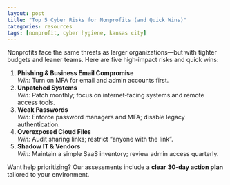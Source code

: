 ```yaml
---
layout: post
title: "Top 5 Cyber Risks for Nonprofits (and Quick Wins)"
categories: resources
tags: [nonprofit, cyber hygiene, kansas city]
---
```

Nonprofits face the same threats as larger organizations—but with tighter budgets and leaner teams. Here are five high‑impact risks and quick wins:

1. **Phishing & Business Email Compromise**  
   *Win:* Turn on MFA for email and admin accounts first.
2. **Unpatched Systems**  
   *Win:* Patch monthly; focus on internet‑facing systems and remote access tools.
3. **Weak Passwords**  
   *Win:* Enforce password managers and MFA; disable legacy authentication.
4. **Overexposed Cloud Files**  
   *Win:* Audit sharing links; restrict “anyone with the link”.
5. **Shadow IT & Vendors**  
   *Win:* Maintain a simple SaaS inventory; review admin access quarterly.

Want help prioritizing? Our assessments include a **clear 30‑day action plan** tailored to your environment.